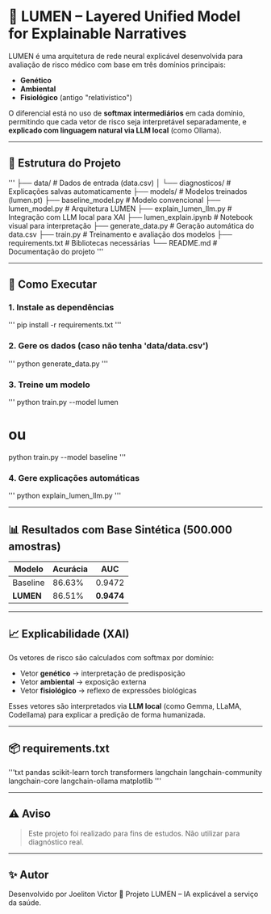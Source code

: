 # 🧠 LUMEN – Layered Unified Model for Explainable Narratives

LUMEN é uma arquitetura de rede neural explicável desenvolvida para avaliação de risco médico com base em três domínios principais:

- **Genético**
- **Ambiental**
- **Fisiológico** (antigo "relativístico")

O diferencial está no uso de **softmax intermediários** em cada domínio, permitindo que cada vetor de risco seja interpretável separadamente, e **explicado com linguagem natural via LLM local** (como Ollama).

---

## 📁 Estrutura do Projeto

'''
├── data/                 # Dados de entrada (data.csv)
│   └── diagnosticos/     # Explicações salvas automaticamente
├── models/               # Modelos treinados (lumen.pt)
├── baseline_model.py     # Modelo convencional
├── lumen_model.py        # Arquitetura LUMEN
├── explain_lumen_llm.py  # Integração com LLM local para XAI
├── lumen_explain.ipynb   # Notebook visual para interpretação
├── generate_data.py      # Geração automática do data.csv
├── train.py              # Treinamento e avaliação dos modelos
├── requirements.txt      # Bibliotecas necessárias
└── README.md             # Documentação do projeto
'''

---

## 🚀 Como Executar

### 1. Instale as dependências

'''
pip install -r requirements.txt
'''

### 2. Gere os dados (caso não tenha 'data/data.csv')

'''
python generate_data.py
'''

### 3. Treine um modelo

'''
python train.py --model lumen
# ou
python train.py --model baseline
'''

### 4. Gere explicações automáticas

'''
python explain_lumen_llm.py
'''

---

## 📊 Resultados com Base Sintética (500.000 amostras)

| Modelo   | Acurácia | AUC    |
|----------|----------|--------|
| Baseline | 86.63%   | 0.9472 |
| **LUMEN**    | 86.51%   | **0.9474** |

---

## 📈 Explicabilidade (XAI)

Os vetores de risco são calculados com softmax por domínio:

- Vetor **genético** → interpretação de predisposição
- Vetor **ambiental** → exposição externa
- Vetor **fisiológico** → reflexo de expressões biológicas

Esses vetores são interpretados via **LLM local** (como Gemma, LLaMA, Codellama) para explicar a predição de forma humanizada.

---

## 📦 requirements.txt

'''txt
pandas
scikit-learn
torch
transformers
langchain
langchain-community
langchain-core
langchain-ollama
matplotlib
'''

---

## ⚠️ Aviso

> Este projeto foi realizado para fins de estudos. Não utilizar para diagnóstico real.

---

## ✨ Autor

Desenvolvido por Joeliton Victor
📍 Projeto LUMEN – IA explicável a serviço da saúde.

